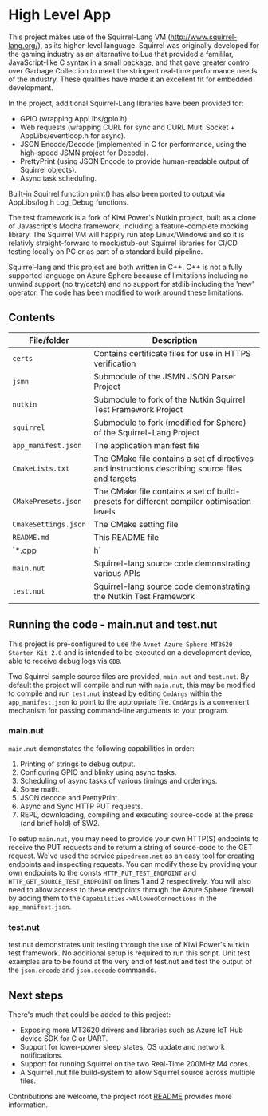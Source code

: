 # High Level App
This project makes use of the Squirrel-Lang VM (http://www.squirrel-lang.org/), as its higher-level language. Squirrel was originally developed for the gaming industry as an alternative to Lua that provided a famililar, JavaScript-like C syntax in a small package, and that gave greater control over Garbage Collection to meet the stringent real-time performance needs of the industry. These qualities have made it an excellent fit for embedded development.

In the project, additional Squirrel-Lang libraries have been provided for:
- GPIO (wrapping AppLibs/gpio.h).
- Web requests (wrapping CURL for sync and CURL Multi Socket + AppLibs/eventloop.h for async).
- JSON Encode/Decode (implemented in C for performance, using the high-speed JSMN project for Decode).
- PrettyPrint (using JSON Encode to provide human-readable output of Squirrel objects).
- Async task scheduling.

Built-in Squirrel function print() has also been ported to output via AppLibs/log.h Log_Debug functions.

The test framework is a fork of Kiwi Power's Nutkin project, built as a clone of Javascript's Mocha framework, including a feature-complete mocking library. The Squirrel VM will happily run atop Linux/Windows and so it is relativly straight-forward to mock/stub-out Squirrel libraries for CI/CD testing locally on PC or as part of a standard build pipeline.

Squirrel-lang and this project are both written in C++. C++ is not a fully supported language on Azure Sphere because of limitations including no unwind support (no try/catch) and no support for stdlib including the 'new' operator. The code has been modified to work around these limitations.

## Contents
| File/folder | Description |
|-------------|-------------|
| `certs`               | Contains certificate files for use in HTTPS verification |
| `jsmn`                | Submodule of the JSMN JSON Parser Project |
| `nutkin`              | Submodule to fork of the Nutkin Squirrel Test Framework Project |
| `squirrel`            | Submodule to fork (modified for Sphere) of the Squirrel-Lang Project |
| `app_manifest.json`   | The application manifest file |
| `CmakeLists.txt`      | The CMake file contains a set of directives and instructions describing source files and targets |
| `CMakePresets.json`   | The CMake file contains a set of build-presets for different compiler optimisation levels |
| `CmakeSettings.json`  | The CMake setting file |
| `README.md`           | This README file |
| `*.cpp|h`             | Source code |
| `main.nut`            | Squirrel-lang source code demonstrating various APIs|
| `test.nut`            | Squirrel-lang source code demonstrating the Nutkin Test Framework|

## Running the code - main.nut and test.nut
This project is pre-configured to use the `Avnet Azure Sphere MT3620 Starter Kit 2.0` and is intended to be executed on a development device, able to receive debug logs via `GDB`.

Two Squirrel sample source files are provided, `main.nut` and `test.nut`. By default the project will compile and run with `main.nut`, this may be modified to compile and run `test.nut` instead by editing `CmdArgs` within the `app_manifest.json` to point to the appropriate file. `CmdArgs` is a convenient mechanism for passing command-line arguments to your program.

### main.nut
`main.nut` demonstates the following capabilities in order:
1. Printing of strings to debug output.
2. Configuring GPIO and blinky using async tasks.
3. Scheduling of async tasks of various timings and orderings.
4. Some math.
5. JSON decode and PrettyPrint.
6. Async and Sync HTTP PUT requests.
7. REPL, downloading, compiling and executing source-code at the press (and brief hold) of SW2.

To setup `main.nut`, you may need to provide your own HTTP(S) endpoints to receive the PUT requests and to return a string of source-code to the GET request. We've used the service `pipedream.net` as an easy tool for creating endpoints and inspecting requests. You can modify these by providing your own endpoints to the consts `HTTP_PUT_TEST_ENDPOINT` and `HTTP_GET_SOURCE_TEST_ENDPOINT` on lines 1 and 2 respectively. You will also need to allow access to these endpoints through the Azure Sphere firewall by adding them to the `Capabilities->AllowedConnections` in the `app_manifest.json`.

### test.nut
test.nut demonstrates unit testing through the use of Kiwi Power's `Nutkin` test framework. No additional setup is required to run this script.
Unit test examples are to be found at the very end of test.nut and test the output of the `json.encode` and `json.decode` commands.

## Next steps
There's much that could be added to this project:
- Exposing more MT3620 drivers and libraries such as Azure IoT Hub device SDK for C or UART.
- Support for lower-power sleep states, OS update and network notifications.
- Support for running Squirrel on the two Real-Time 200MHz M4 cores.
- A Squirrel .nut file build-system to allow Squirrel source across multiple files.

Contributions are welcome, the project root [README](../README.md) provides more information.